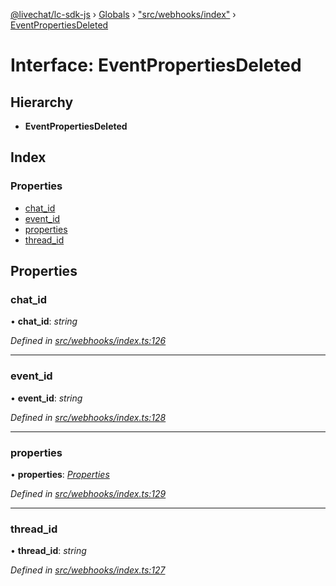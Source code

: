 [@livechat/lc-sdk-js](../README.md) › [Globals](../globals.md) › ["src/webhooks/index"](../modules/_src_webhooks_index_.md) › [EventPropertiesDeleted](_src_webhooks_index_.eventpropertiesdeleted.md)

# Interface: EventPropertiesDeleted

## Hierarchy

* **EventPropertiesDeleted**

## Index

### Properties

* [chat_id](_src_webhooks_index_.eventpropertiesdeleted.md#chat_id)
* [event_id](_src_webhooks_index_.eventpropertiesdeleted.md#event_id)
* [properties](_src_webhooks_index_.eventpropertiesdeleted.md#properties)
* [thread_id](_src_webhooks_index_.eventpropertiesdeleted.md#thread_id)

## Properties

###  chat_id

• **chat_id**: *string*

*Defined in [src/webhooks/index.ts:126](https://github.com/livechat/lc-sdk-js/blob/ce4846a/src/webhooks/index.ts#L126)*

___

###  event_id

• **event_id**: *string*

*Defined in [src/webhooks/index.ts:128](https://github.com/livechat/lc-sdk-js/blob/ce4846a/src/webhooks/index.ts#L128)*

___

###  properties

• **properties**: *[Properties](_src_objects_index_.properties.md)*

*Defined in [src/webhooks/index.ts:129](https://github.com/livechat/lc-sdk-js/blob/ce4846a/src/webhooks/index.ts#L129)*

___

###  thread_id

• **thread_id**: *string*

*Defined in [src/webhooks/index.ts:127](https://github.com/livechat/lc-sdk-js/blob/ce4846a/src/webhooks/index.ts#L127)*
